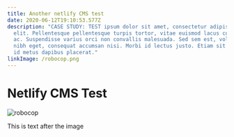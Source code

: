 ```yaml
---
title: Another netlify CMS test
date: 2020-06-12T19:10:53.577Z
description: "CASE STUDY: TEST ipsum dolor sit amet, consectetur adipiscing
  elit. Pellentesque pellentesque turpis tortor, vitae euismod lacus consequat
  ac. Suspendisse varius orci non convallis malesuada. Sed sem est, volutpat at
  nibh eget, consequat accumsan nisi. Morbi id lectus justo. Etiam sit amet erat
  id metus dapibus placerat."
linkImage: /robocop.png
---
```

# Netlify CMS Test

![robocop](/robocop.png "robocop")

This is text after the image
